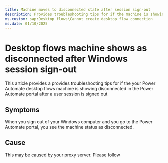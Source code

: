 ```yaml
---
title: Machine moves to disconnected state after session sign-out
description: Provides troubleshooting tips for if the machine is showing disconnected in the portal after a user session is signed out
ms.custom: sap:Desktop flows\Cannot create desktop flow connection
ms.date: 01/10/2025
---
```

# Desktop flows machine shows as disconnected after Windows session sign-out

This article provides a provides troubleshooting tips for if the your Power Automate desktop flows machine is showing disconnected in the Power Automate portal after a user session is signed out

## Symptoms

When you sign out of your Windows computer and you go to the Power Automate portal, you see the machine status as disconnected.

## Cause

This may be caused by your proxy server. Please follow
